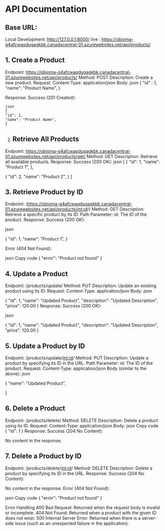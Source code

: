 # API Documentation
## Base URL:
 Local Development: http://127.0.0.1:8000/
 live : https://obioma-g4afcwaqdugagkbk.canadacentral-01.azurewebsites.net/api/products/

## 1. Create a Product

Endpoint: https://obioma-g4afcwaqdugagkbk.canadacentral-01.azurewebsites.net/api/products/
Method: POST
Description: Create a new product.
Request:
Content-Type: application/json
Body:
        json
        {
        "id" : 1,
        "name": "Product Name",
        }

Response:
Success (201 Created):

    json
    {
    "id": 1,
    "name": "Product Name",
    }



2. ## Retrieve All Products

Endpoint: https://obioma-g4afcwaqdugagkbk.canadacentral-01.azurewebsites.net/api/products/get/
Method: GET
Description: Retrieve all available products.
Response:
Success (200 OK):
json
[
  {
    "id": 1,
    "name": "Product 1",
  },
  
  {
    "id": 2,
    "name": "Product 2",
  }
]

## 3. Retrieve Product by ID

Endpoint: (https://obioma-g4afcwaqdugagkbk.canadacentral-01.azurewebsites.net/api/products/<int:id>/)
Method: GET
Description: Retrieve a specific product by its ID.
Path Parameter:
id: The ID of the product.
Response:
Success (200 OK):

json

{
  "id": 1,
  "name": "Product 1",
}

Error (404 Not Found):

json
Copy code
{
  "error": "Product not found"
}

## 4. Update a Product

Endpoint: /products/update/
Method: PUT
Description: Update an existing product using its ID.
Request:
Content-Type: application/json
Body:
json

{
  "id": 1,
  "name": "Updated Product",
  "description": "Updated Description",
  "price": 120.00
}
Response:
Success (200 OK):

json

{
  "id": 1,
  "name": "Updated Product",
  "description": "Updated Description",
  "price": 120.00
}


## 5. Update a Product by ID

Endpoint: /products/update/<int:id>/
Method: PUT
Description: Update a product by specifying its ID in the URL.
Path Parameter:
id: The ID of the product.
Request:
Content-Type: application/json
Body (similar to the above):
json

{
  "name": "Updated Product",
  
}

## 6. Delete a Product
Endpoint: /products/delete/
Method: DELETE
Description: Delete a product using its ID.
Request:
Content-Type: application/json
Body:
json
Copy code
{
  "id": 1
}
Response:
Success (204 No Content):

No content in the response.

## 7. Delete a Product by ID

Endpoint: /products/delete/<int:id>/
Method: DELETE
Description: Delete a product by specifying its ID in the URL.
Response:
Success (204 No Content):

No content in the response.
Error (404 Not Found):

json
Copy code
{
  "error": "Product not found"
}

Error Handling
400 Bad Request: Returned when the request body is invalid or incomplete.
404 Not Found: Returned when a product with the given ID does not exist.
500 Internal Server Error: Returned when there is a server-side issue (such as an unexpected failure in the application).
